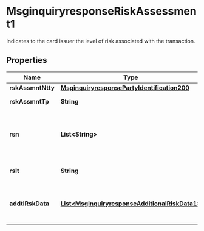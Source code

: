

# MsginquiryresponseRiskAssessment1

Indicates to the card issuer the level of risk associated with the transaction.

## Properties

| Name | Type | Description | Notes |
|------------ | ------------- | ------------- | -------------|
|**rskAssmntNtty** | [**MsginquiryresponsePartyIdentification200**](MsginquiryresponsePartyIdentification200.md) |  |  [optional] |
|**rskAssmntTp** | **String** | Type of risk assessment. |  [optional] |
|**rsn** | **List&lt;String&gt;** | Reason for indicating a certain level of risk for the transaction. |  [optional] |
|**rslt** | **String** | Risk assessment result. |  [optional] |
|**addtlRskData** | [**List&lt;MsginquiryresponseAdditionalRiskData1&gt;**](MsginquiryresponseAdditionalRiskData1.md) | Additional risk data associated with the transaction. |  [optional] |



